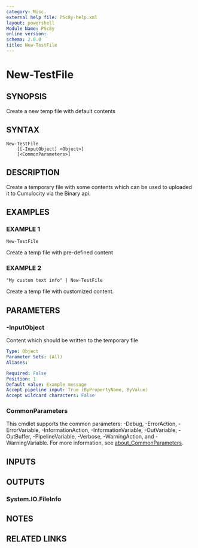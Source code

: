 ```yaml
---
category: Misc.
external help file: PSc8y-help.xml
layout: powershell
Module Name: PSc8y
online version:
schema: 2.0.0
title: New-TestFile
---
```


# New-TestFile

## SYNOPSIS
Create a new temp file with default contents

## SYNTAX

```
New-TestFile
	[[-InputObject] <Object>]
	[<CommonParameters>]
```

## DESCRIPTION
Create a temporary file with some contents which can be used to uploaded it to Cumulocity
via the Binary api.

## EXAMPLES

### EXAMPLE 1
```
New-TestFile
```

Create a temp file with pre-defined content

### EXAMPLE 2
```
"My custom text info" | New-TestFile
```

Create a temp file with customized content.

## PARAMETERS

### -InputObject
Content which should be written to the temporary file

```yaml
Type: Object
Parameter Sets: (All)
Aliases:

Required: False
Position: 1
Default value: Example message
Accept pipeline input: True (ByPropertyName, ByValue)
Accept wildcard characters: False
```

### CommonParameters
This cmdlet supports the common parameters: -Debug, -ErrorAction, -ErrorVariable, -InformationAction, -InformationVariable, -OutVariable, -OutBuffer, -PipelineVariable, -Verbose, -WarningAction, and -WarningVariable. For more information, see [about_CommonParameters](http://go.microsoft.com/fwlink/?LinkID=113216).

## INPUTS

## OUTPUTS

### System.IO.FileInfo
## NOTES

## RELATED LINKS
